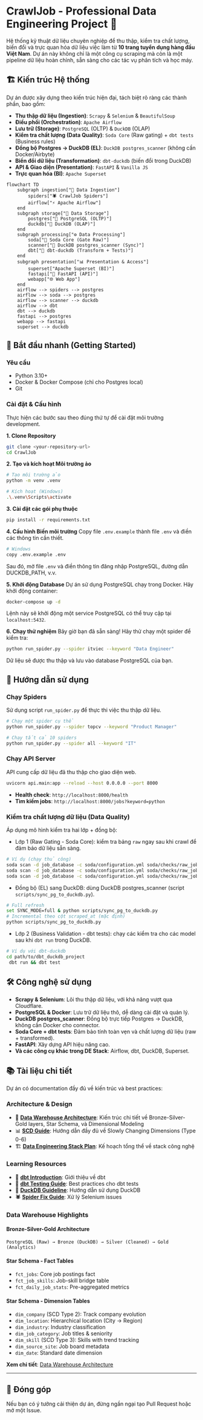 # CrawlJob - Professional Data Engineering Project 🎉

Hệ thống kỹ thuật dữ liệu chuyên nghiệp để thu thập, kiểm tra chất lượng, biến đổi và trực quan hóa dữ liệu việc làm từ **10 trang tuyển dụng hàng đầu Việt Nam**. Dự án này không chỉ là một công cụ scraping mà còn là một pipeline dữ liệu hoàn chỉnh, sẵn sàng cho các tác vụ phân tích và học máy.

## 🏗️ Kiến trúc Hệ thống

Dự án được xây dựng theo kiến trúc hiện đại, tách biệt rõ ràng các thành phần, bao gồm:
- **Thu thập dữ liệu (Ingestion)**: `Scrapy` & `Selenium` & `BeautifulSoup`
- **Điều phối (Orchestration)**: `Apache Airflow`
- **Lưu trữ (Storage)**: `PostgreSQL` (OLTP) & `DuckDB` (OLAP)
- **Kiểm tra chất lượng (Data Quality)**: `Soda Core` (Raw gating) + `dbt tests` (Business rules)
- **Đồng bộ Postgres → DuckDB (EL)**: `DuckDB postgres_scanner` (không cần Docker/Airbyte)
- **Biến đổi dữ liệu (Transformation)**: `dbt-duckdb` (biến đổi trong DuckDB)
- **API & Giao diện (Presentation)**: `FastAPI` & `Vanilla JS`
- **Trực quan hóa (BI)**: `Apache Superset`

```mermaid
flowchart TD
    subgraph ingestion["🔄 Data Ingestion"]
        spiders["🕷️ CrawlJob Spiders"]
        airflow["⚡ Apache Airflow"]
    end
    subgraph storage["💾 Data Storage"]
        postgres["🐘 PostgreSQL (OLTP)"]
        duckdb["🦆 DuckDB (OLAP)"]
    end
    subgraph processing["⚙️ Data Processing"]
        soda["🧪 Soda Core (Gate Raw)"]
        scanner["🔌 DuckDB postgres_scanner (Sync)"]
        dbt["🔨 dbt-duckdb (Transform + Tests)"]
    end
    subgraph presentation["📊 Presentation & Access"]
        superset["Apache Superset (BI)"]
        fastapi["🚀 FastAPI (API)"]
        webapp["🌐 Web App"]
    end
    airflow --> spiders --> postgres
    airflow --> soda --> postgres
    airflow --> scanner --> duckdb
    airflow --> dbt
    dbt --> duckdb
    fastapi --> postgres
    webapp --> fastapi
    superset --> duckdb
```

## 🚀 Bắt đầu nhanh (Getting Started)

### Yêu cầu
- Python 3.10+
- Docker & Docker Compose (chỉ cho Postgres local)
- Git

### Cài đặt & Cấu hình

Thực hiện các bước sau theo đúng thứ tự để cài đặt môi trường development.

**1. Clone Repository**
```bash
git clone <your-repository-url>
cd CrawlJob
```

**2. Tạo và kích hoạt Môi trường ảo**
```bash
# Tạo môi trường ảo
python -m venv .venv

# Kích hoạt (Windows)
.\.venv\Scripts\activate
```

**3. Cài đặt các gói phụ thuộc**
```bash
pip install -r requirements.txt
```

**4. Cấu hình Biến môi trường**
Copy file `.env.example` thành file `.env` và điền các thông tin cần thiết.
```bash
# Windows
copy .env.example .env
```
Sau đó, mở file `.env` và điền thông tin đăng nhập PostgreSQL, đường dẫn DUCKDB_PATH, v.v.

**5. Khởi động Database**
Dự án sử dụng PostgreSQL chạy trong Docker. Hãy khởi động container:
```bash
docker-compose up -d
```
Lệnh này sẽ khởi động một service PostgreSQL có thể truy cập tại `localhost:5432`.

**6. Chạy thử nghiệm**
Bây giờ bạn đã sẵn sàng! Hãy thử chạy một spider để kiểm tra:
```bash
python run_spider.py --spider itviec --keyword "Data Engineer"
```
Dữ liệu sẽ được thu thập và lưu vào database PostgreSQL của bạn.

## 📖 Hướng dẫn sử dụng

### Chạy Spiders
Sử dụng script `run_spider.py` để thực thi việc thu thập dữ liệu.

```bash
# Chạy một spider cụ thể
python run_spider.py --spider topcv --keyword "Product Manager"

# Chạy tất cả 10 spiders
python run_spider.py --spider all --keyword "IT"
```

### Chạy API Server
API cung cấp dữ liệu đã thu thập cho giao diện web.
```bash
uvicorn api.main:app --reload --host 0.0.0.0 --port 8000
```
- **Health check**: `http://localhost:8000/health`
- **Tìm kiếm jobs**: `http://localhost:8000/jobs?keyword=python`

### Kiểm tra chất lượng dữ liệu (Data Quality)
Áp dụng mô hình kiểm tra hai lớp + đồng bộ:

- Lớp 1 (Raw Gating - Soda Core): kiểm tra bảng `raw` ngay sau khi crawl để đảm bảo dữ liệu sẵn sàng.
```bash
# Ví dụ (chạy thủ công)
soda scan -d job_database -c soda/configuration.yml soda/checks/raw_jobs_check1.yml
soda scan -d job_database -c soda/configuration.yml soda/checks/raw_jobs_check2.yml
soda scan -d job_database -c soda/configuration.yml soda/checks/raw_jobs_check3.yml
```

- Đồng bộ (EL) sang DuckDB: dùng DuckDB postgres_scanner (script `scripts/sync_pg_to_duckdb.py`).
```bash
# Full refresh
set SYNC_MODE=full & python scripts/sync_pg_to_duckdb.py
# Incremental theo cột scraped_at (mặc định)
python scripts/sync_pg_to_duckdb.py
```

- Lớp 2 (Business Validation - dbt tests): chạy các kiểm tra cho các model sau khi `dbt run` trong DuckDB.
```bash
# Ví dụ với dbt-duckdb
cd path/to/dbt_duckdb_project
 dbt run && dbt test
```

## 🛠️ Công nghệ sử dụng

- **Scrapy & Selenium**: Lõi thu thập dữ liệu, với khả năng vượt qua Cloudflare.
- **PostgreSQL & Docker**: Lưu trữ dữ liệu thô, dễ dàng cài đặt và quản lý.
- **DuckDB postgres_scanner**: Đồng bộ trực tiếp Postgres → DuckDB, không cần Docker cho connector.
- **Soda Core + dbt tests**: Đảm bảo tính toàn vẹn và chất lượng dữ liệu (raw + transformed).
- **FastAPI**: Xây dựng API hiệu năng cao.
- **Và các công cụ khác trong DE Stack**: Airflow, dbt, DuckDB, Superset.

## 📚 Tài liệu chi tiết

Dự án có documentation đầy đủ về kiến trúc và best practices:

### **Architecture & Design**
- 📐 **[Data Warehouse Architecture](document/plan/DATA_WAREHOUSE_ARCHITECTURE.md)**: Kiến trúc chi tiết về Bronze-Silver-Gold layers, Star Schema, và Dimensional Modeling
- 📊 **[SCD Guide](document/learning/data-warehouse-scd-guide.md)**: Hướng dẫn đầy đủ về Slowly Changing Dimensions (Type 0-6)
- 🏗️ **[Data Engineering Stack Plan](document/plan/DATA_ENGINEERING_STACK_PLAN.md)**: Kế hoạch tổng thể về stack công nghệ

### **Learning Resources**
- 🔨 **[dbt Introduction](document/learning/dbt-introduction.md)**: Giới thiệu về dbt
- 📝 **[dbt Testing Guide](document/learning/dbt-testing-guide.md)**: Best practices cho dbt tests
- 🦆 **[DuckDB Guideline](document/learning/duckdb-guideline.md)**: Hướng dẫn sử dụng DuckDB
- 🕷️ **[Spider Fix Guide](document/learning/itviec-spider-fix-stale-element.md)**: Xử lý Selenium issues

### **Data Warehouse Highlights**

#### **Bronze-Silver-Gold Architecture**
```
PostgreSQL (Raw) → Bronze (DuckDB) → Silver (Cleaned) → Gold (Analytics)
```

#### **Star Schema - Fact Tables**
- `fct_jobs`: Core job postings fact
- `fct_job_skills`: Job-skill bridge table
- `fct_daily_job_stats`: Pre-aggregated metrics

#### **Star Schema - Dimension Tables**
- `dim_company` (SCD Type 2): Track company evolution
- `dim_location`: Hierarchical location (City → Region)
- `dim_industry`: Industry classification
- `dim_job_category`: Job titles & seniority
- `dim_skill` (SCD Type 3): Skills with trend tracking
- `dim_source_site`: Job board metadata
- `dim_date`: Standard date dimension

**Xem chi tiết**: [Data Warehouse Architecture](document/plan/DATA_WAREHOUSE_ARCHITECTURE.md)

---

## 🤝 Đóng góp
Nếu bạn có ý tưởng cải thiện dự án, đừng ngần ngại tạo Pull Request hoặc mở một Issue.
